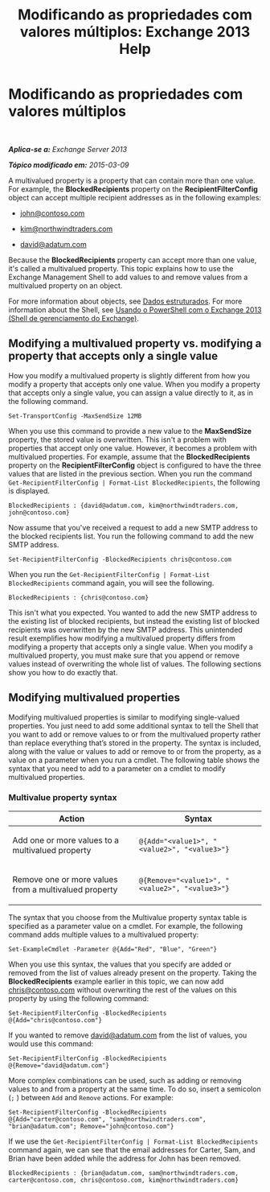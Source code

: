 ﻿---
title: 'Modificando as propriedades com valores múltiplos: Exchange 2013 Help'
TOCTitle: Modificando as propriedades com valores múltiplos
ms:assetid: dc2c1062-ad79-404b-8da3-5b5798dbb73b
ms:mtpsurl: https://technet.microsoft.com/pt-br/library/Bb684908(v=EXCHG.150)
ms:contentKeyID: 50486844
ms.date: 03/28/2018
mtps_version: v=EXCHG.150
ms.translationtype: HT
---

# Modificando as propriedades com valores múltiplos

 

_**Aplica-se a:** Exchange Server 2013_

_**Tópico modificado em:** 2015-03-09_

A multivalued property is a property that can contain more than one value. For example, the **BlockedRecipients** property on the **RecipientFilterConfig** object can accept multiple recipient addresses as in the following examples:

  - john@contoso.com

  - kim@northwindtraders.com

  - david@adatum.com

Because the **BlockedRecipients** property can accept more than one value, it's called a multivalued property. This topic explains how to use the Exchange Management Shell to add values to and remove values from a multivalued property on an object.

For more information about objects, see [Dados estruturados](https://technet.microsoft.com/pt-br/library/aa996386\(v=exchg.150\)). For more information about the Shell, see [Usando o PowerShell com o Exchange 2013 (Shell de gerenciamento do Exchange)](https://technet.microsoft.com/pt-br/library/bb123778\(v=exchg.150\)).

## Modifying a multivalued property vs. modifying a property that accepts only a single value

How you modify a multivalued property is slightly different from how you modify a property that accepts only one value. When you modify a property that accepts only a single value, you can assign a value directly to it, as in the following command.

    Set-TransportConfig -MaxSendSize 12MB

When you use this command to provide a new value to the **MaxSendSize** property, the stored value is overwritten. This isn't a problem with properties that accept only one value. However, it becomes a problem with multivalued properties. For example, assume that the **BlockedRecipients** property on the **RecipientFilterConfig** object is configured to have the three values that are listed in the previous section. When you run the command `Get-RecipientFilterConfig | Format-List BlockedRecipients`, the following is displayed.

    BlockedRecipients : {david@adatum.com, kim@northwindtraders.com, john@contoso.com}

Now assume that you've received a request to add a new SMTP address to the blocked recipients list. You run the following command to add the new SMTP address.

    Set-RecipientFilterConfig -BlockedRecipients chris@contoso.com

When you run the `Get-RecipientFilterConfig | Format-List BlockedRecipients` command again, you will see the following.

    BlockedRecipients : {chris@contoso.com}

This isn't what you expected. You wanted to add the new SMTP address to the existing list of blocked recipients, but instead the existing list of blocked recipients was overwritten by the new SMTP address. This unintended result exemplifies how modifying a multivalued property differs from modifying a property that accepts only a single value. When you modify a multivalued property, you must make sure that you append or remove values instead of overwriting the whole list of values. The following sections show you how to do exactly that.

## Modifying multivalued properties

Modifying multivalued properties is similar to modifying single-valued properties. You just need to add some additional syntax to tell the Shell that you want to add or remove values to or from the multivalued property rather than replace everything that’s stored in the property. The syntax is included, along with the value or values to add or remove to or from the property, as a value on a parameter when you run a cmdlet. The following table shows the syntax that you need to add to a parameter on a cmdlet to modify multivalued properties.

### Multivalue property syntax

<table>
<colgroup>
<col style="width: 50%" />
<col style="width: 50%" />
</colgroup>
<thead>
<tr class="header">
<th>Action</th>
<th>Syntax</th>
</tr>
</thead>
<tbody>
<tr class="odd">
<td><p>Add one or more values to a multivalued property</p></td>
<td><pre><code>@{Add=&quot;&lt;value1&gt;&quot;, &quot;&lt;value2&gt;&quot;, &quot;&lt;value3&gt;&quot;}</code></pre></td>
</tr>
<tr class="even">
<td><p>Remove one or more values from a multivalued property</p></td>
<td><pre><code>@{Remove=&quot;&lt;value1&gt;&quot;, &quot;&lt;value2&gt;&quot;, &quot;&lt;value3&gt;&quot;}</code></pre></td>
</tr>
</tbody>
</table>


The syntax that you choose from the Multivalue property syntax table is specified as a parameter value on a cmdlet. For example, the following command adds multiple values to a multivalued property:

    Set-ExampleCmdlet -Parameter @{Add="Red", "Blue", "Green"}

When you use this syntax, the values that you specify are added or removed from the list of values already present on the property. Taking the **BlockedRecipients** example earlier in this topic, we can now add chris@contoso.com without overwriting the rest of the values on this property by using the following command:

    Set-RecipientFilterConfig -BlockedRecipients @{Add="chris@contoso.com"}

If you wanted to remove david@adatum.com from the list of values, you would use this command:

    Set-RecipientFilterConfig -BlockedRecipients @{Remove="david@adatum.com"}

More complex combinations can be used, such as adding or removing values to and from a property at the same time. To do so, insert a semicolon (`;` ) between `Add` and `Remove` actions. For example:

    Set-RecipientFilterConfig -BlockedRecipients @{Add="carter@contoso.com", "sam@northwindtraders.com", "brian@adatum.com"; Remove="john@contoso.com"}

If we use the `Get-RecipientFilterConfig | Format-List BlockedRecipients` command again, we can see that the email addresses for Carter, Sam, and Brian have been added while the address for John has been removed.

    BlockedRecipients : {brian@adatum.com, sam@northwindtraders.com, carter@contoso.com, chris@contoso.com, kim@northwindtraders.com}

